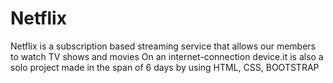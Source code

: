 # Netflix
Netflix is a subscription based streaming service that allows our members to watch TV shows and movies On an internet-connection device.it is also a solo project made in the span of 6 days by using HTML, CSS,  BOOTSTRAP
